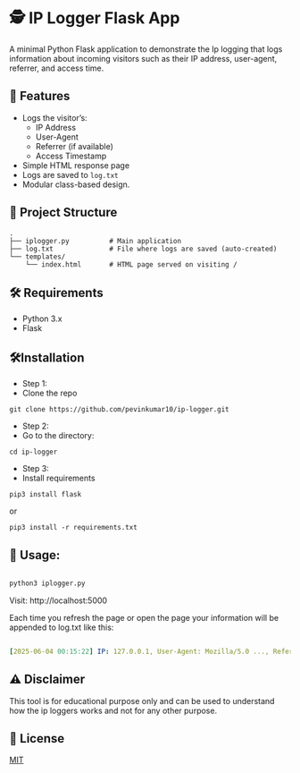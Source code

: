 # 🕵️ IP Logger Flask App

A minimal Python Flask application to demonstrate the Ip logging that logs information about incoming visitors such as their IP address, user-agent, referrer, and access time.

## 🚀 Features

- Logs the visitor’s:
  - IP Address
  - User-Agent
  - Referrer (if available)
  - Access Timestamp
- Simple HTML response page
- Logs are saved to `log.txt`
- Modular class-based design.

## 📁 Project Structure
```
.
├── iplogger.py          # Main application
├── log.txt              # File where logs are saved (auto-created)
└── templates/
    └── index.html       # HTML page served on visiting /

```

## 🛠️ Requirements

- Python 3.x
- Flask
  
## 🛠️Installation 
- Step 1:
- Clone the repo
```
git clone https://github.com/pevinkumar10/ip-logger.git
```
- Step 2:
- Go to the directory:
```
cd ip-logger
```
- Step 3:
- Install requirements 
```
pip3 install flask
```
or 

```
pip3 install -r requirements.txt
```
## 🧪 Usage:

```bash

python3 iplogger.py

```
Visit: http://localhost:5000

Each time you refresh the page or open the page your information will be appended to log.txt like this:

```yaml

[2025-06-04 00:15:22] IP: 127.0.0.1, User-Agent: Mozilla/5.0 ..., Referrer: No Referrer
```

## ⚠️ Disclaimer

This tool is for educational purpose only and can be used to understand how the ip loggers works and not for any other purpose.

## 📄 License

[MIT](./LICENSE)
